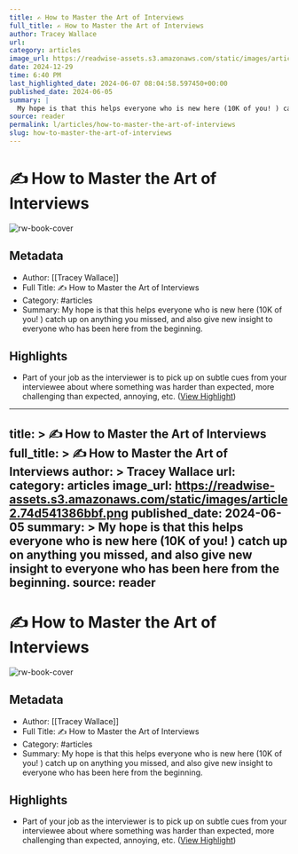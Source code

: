 ```yaml
---
title: ✍️ How to Master the Art of Interviews
full_title: ✍️ How to Master the Art of Interviews
author: Tracey Wallace
url: 
category: articles
image_url: https://readwise-assets.s3.amazonaws.com/static/images/article2.74d541386bbf.png
date: 2024-12-29
time: 6:40 PM
last_highlighted_date: 2024-06-07 08:04:58.597450+00:00
published_date: 2024-06-05
summary: |
  My hope is that this helps everyone who is new here (10K of you! ) catch up on anything you missed, and also give new insight to everyone who has been here from the beginning.
source: reader
permalink: l/articles/how-to-master-the-art-of-interviews
slug: how-to-master-the-art-of-interviews
---
```

# ✍️ How to Master the Art of Interviews

![rw-book-cover](https://readwise-assets.s3.amazonaws.com/static/images/article2.74d541386bbf.png)

## Metadata
- Author: [[Tracey Wallace]]
- Full Title: ✍️ How to Master the Art of Interviews
- Category: #articles
- Summary: My hope is that this helps everyone who is new here (10K of you! ) catch up on anything you missed, and also give new insight to everyone who has been here from the beginning.

## Highlights
- Part of your job as the interviewer is to pick up on subtle cues from your interviewee about where something was harder than expected, more challenging than expected, annoying, etc. ([View Highlight](https://read.readwise.io/read/01hzrvnfafqje88s0ad49jwazc))


---
title: >
  ✍️ How to Master the Art of Interviews
full_title: >
  ✍️ How to Master the Art of Interviews
author: >
  Tracey Wallace
url: 
category: articles
image_url: https://readwise-assets.s3.amazonaws.com/static/images/article2.74d541386bbf.png
published_date: 2024-06-05
summary: >
  My hope is that this helps everyone who is new here (10K of you! ) catch up on anything you missed, and also give new insight to everyone who has been here from the beginning.
source: reader
---
# ✍️ How to Master the Art of Interviews

![rw-book-cover](https://readwise-assets.s3.amazonaws.com/static/images/article2.74d541386bbf.png)

## Metadata
- Author: [[Tracey Wallace]]
- Full Title: ✍️ How to Master the Art of Interviews
- Category: #articles
- Summary: My hope is that this helps everyone who is new here (10K of you! ) catch up on anything you missed, and also give new insight to everyone who has been here from the beginning.

## Highlights
- Part of your job as the interviewer is to pick up on subtle cues from your interviewee about where something was harder than expected, more challenging than expected, annoying, etc. ([View Highlight](https://read.readwise.io/read/01hzrvnfafqje88s0ad49jwazc))


